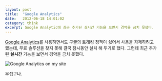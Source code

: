 ```yaml
---
layout: post
title:  "Google Analytics"
date:   2012-06-18 14:01:02
category: think
excerpt: Google Analytic에 최근 추가된 실시간 기능을 보면서 경악을 금치 못했다.
---
```


[Google Analytics](https://analytics.google.com/)를 사용하면서도 구글의 트래킹 정책이 싫어서 사용을 자제하려고 했는데, 무료 솔루션을 찾지 못해 결국 잠시동안 설치 해 두기로 했다. 그런데 최근 추가된 **실시간** 기능을 보면서 경악을 금치 못했다.

![Google Analytics on my site](http://storage.googleapis.com/simplist/attachments/2012-06-18-google-analytics.png)

무섭구나.